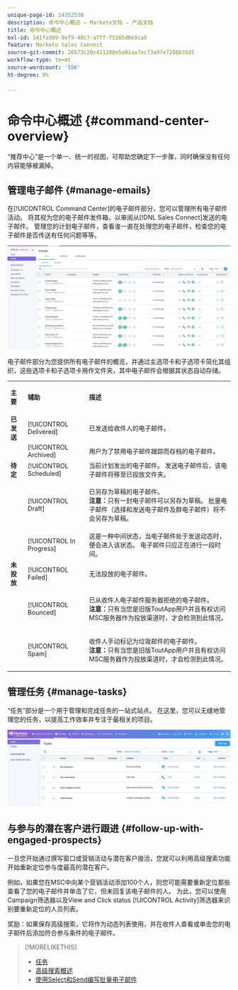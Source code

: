 ```yaml
---
unique-page-id: 14352530
description: 命令中心概述 — Marketo文档 — 产品文档
title: 命令中心概述
exl-id: 141fa369-9ef9-48c7-a7ff-f5265d0e9ca5
feature: Marketo Sales Connect
source-git-commit: 26573c20c411208e5a01aa7ec73a97e7208b35d5
workflow-type: tm+mt
source-wordcount: '556'
ht-degree: 0%

---
```


# 命令中心概述 {#command-center-overview}

“推荐中心”是一个单一、统一的视图，可帮助您确定下一步骤，同时确保没有任何内容能够被漏掉。

## 管理电子邮件 {#manage-emails}

在[!UICONTROL Command Center]的电子邮件部分，您可以管理所有电子邮件活动。 将其视为您的电子邮件发件箱，以审阅从[!DNL Sales Connect]发送的电子邮件。 管理您的计划电子邮件，查看谁一直在处理您的电子邮件，检查您的电子邮件是否传送有任何问题等等。

![](assets/command-center-overview-1.png)

电子邮件部分为您提供所有电子邮件的概览，并通过主选项卡和子选项卡简化其组织，这些选项卡和子选项卡用作文件夹，其中电子邮件会根据其状态自动存储。

<table>
 <colgroup>
  <col>
  <col>
  <col>
 </colgroup>
 <tbody>
  <tr>
   <td title="背景颜色：灰色"><p title=""><strong><span>主要</span> </strong></p></td>
   <td title="背景颜色：灰色"><p title=""><strong><span>辅助</span> </strong></p></td>
   <td title="背景颜色：灰色"><p title=""><strong><span>描述</span> </strong></p></td>
  </tr>
  <tr>
   <td title="背景颜色：蓝色"><strong title="">已发送</strong></td>
   <td title="背景颜色：蓝色">[!UICONTROL Delivered]</td>
   <td title="背景颜色：蓝色">已发送给收件人的电子邮件。</td>
  </tr>
  <tr>
   <td title="背景颜色：蓝色"><br></td>
   <td title="背景颜色：蓝色">[!UICONTROL Archived]</td>
   <td title="背景颜色：蓝色">用户为了禁用电子邮件跟踪而存档的电子邮件。</td>
  </tr>
  <tr>
   <td title="背景颜色：灰色"><strong title="">待定</strong></td>
   <td title="背景颜色：灰色">[!UICONTROL Scheduled]</td>
   <td title="背景颜色：灰色">当前计划发出的电子邮件。 发送电子邮件后，该电子邮件将移至已投放文件夹。</td>
  </tr>
  <tr>
   <td title="背景颜色：灰色"><br></td>
   <td title="背景颜色：灰色">[!UICONTROL Draft]</td>
   <td title="背景颜色：灰色"><p>已另存为草稿的电子邮件。<br><strong>注意：</strong>只有一封电子邮件可以另存为草稿。 批量电子邮件（选择和发送电子邮件及群电子邮件）将不会另存为草稿。</p></td>
  </tr>
  <tr>
   <td title="背景颜色：灰色"><br></td>
   <td title="背景颜色：灰色">[!UICONTROL In Progress]</td>
   <td title="背景颜色：灰色">这是一种中间状态，当电子邮件处于发送动态时，便会进入该状态。 电子邮件只应正在进行一段时间。</td>
  </tr>
  <tr>
   <td title="背景颜色：蓝色"><strong title="">未投放</strong></td>
   <td title="背景颜色：蓝色">[!UICONTROL Failed]</td>
   <td title="背景颜色：蓝色">无法投放的电子邮件。</td>
  </tr>
  <tr>
   <td title="背景颜色：蓝色"><br></td>
   <td title="背景颜色：蓝色">[!UICONTROL Bounced]</td>
   <td title="背景颜色：蓝色"><p>已从收件人电子邮件服务器拒绝的电子邮件。 <br><strong>注意：</strong>只有当您是旧版ToutApp用户并且有权访问MSC服务器作为投放渠道时，才会检测到此情况。</p></td>
  </tr>
  <tr>
   <td title="背景颜色：蓝色"><br></td>
   <td title="背景颜色：蓝色">[!UICONTROL Spam]</td>
   <td title="背景颜色：蓝色"><p>收件人手动标记为垃圾邮件的电子邮件。<br><strong>注意：</strong>只有当您是旧版ToutApp用户并且有权访问MSC服务器作为投放渠道时，才会检测到此情况。</p></td>
  </tr>
 </tbody>
</table>

## 管理任务 {#manage-tasks}

“任务”部分是一个用于管理和完成任务的一站式站点。 在这里，您可以无缝地管理您的任务，以提高工作效率并专注于最相关的项目。

![](assets/command-center-overview-2.png)

## 与参与的潜在客户进行跟进 {#follow-up-with-engaged-prospects}

一旦您开始通过撰写窗口或营销活动与潜在客户接洽，您就可以利用高级搜索功能开始重新定位参与度最高的潜在客户。

例如，如果您在MSC中向某个营销活动添加100个人，则您可能需要重新定位那些查看了您的电子邮件并单击了它，但未回复该电子邮件的人。 为此，您可以使用Campaign筛选器以及View and Click status [!UICONTROL Activity]筛选器来识别要重新定位的人员列表。

奖励：如果保存高级搜索，它将作为动态列表使用，并在收件人查看或单击您的电子邮件后添加符合参与条件的电子邮件。

>[!MORELIKETHIS]
>
>* [任务](/help/marketo/product-docs/marketo-sales-connect/tasks/syncing-sales-connect-tasks-with-salesforce-for-the-first-time.md)
>* [高级搜索概述](/help/marketo/product-docs/marketo-sales-connect/email/command-center/advanced-search-overview.md)
>* [使用Select和Send编写批量电子邮件](/help/marketo/product-docs/marketo-sales-connect/email/using-the-compose-window/composing-bulk-emails-with-select-and-send.md)
